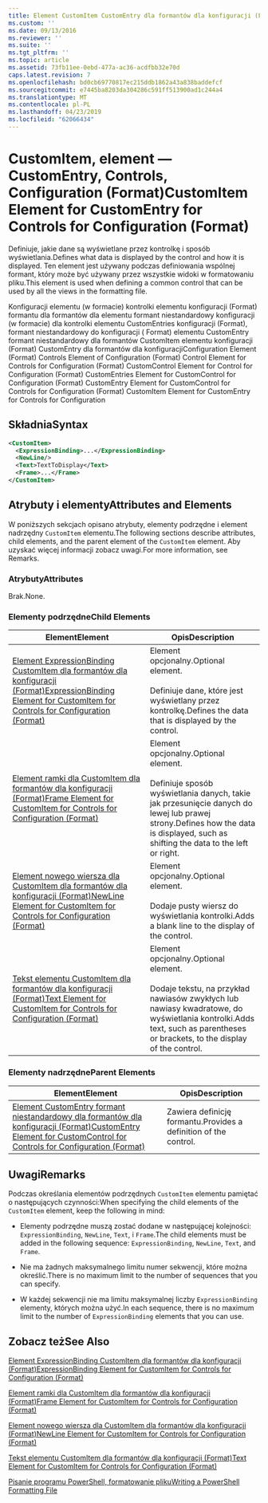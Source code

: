 ```yaml
---
title: Element CustomItem CustomEntry dla formantów dla konfiguracji (Format) | Dokumentacja firmy Microsoft
ms.custom: ''
ms.date: 09/13/2016
ms.reviewer: ''
ms.suite: ''
ms.tgt_pltfrm: ''
ms.topic: article
ms.assetid: 73fb11ee-0ebd-477a-ac36-acdfbb32e70d
caps.latest.revision: 7
ms.openlocfilehash: bd0cb69770817ec215ddb1862a43a838baddefcf
ms.sourcegitcommit: e7445ba8203da304286c591ff513900ad1c244a4
ms.translationtype: MT
ms.contentlocale: pl-PL
ms.lasthandoff: 04/23/2019
ms.locfileid: "62066434"
---
```

# <a name="customitem-element-for-customentry-for-controls-for-configuration-format"></a><span data-ttu-id="fe846-102">CustomItem, element — CustomEntry, Controls, Configuration (Format)</span><span class="sxs-lookup"><span data-stu-id="fe846-102">CustomItem Element for CustomEntry for Controls for Configuration (Format)</span></span>

<span data-ttu-id="fe846-103">Definiuje, jakie dane są wyświetlane przez kontrolkę i sposób wyświetlania.</span><span class="sxs-lookup"><span data-stu-id="fe846-103">Defines what data is displayed by the control and how it is displayed.</span></span> <span data-ttu-id="fe846-104">Ten element jest używany podczas definiowania wspólnej formant, który może być używany przez wszystkie widoki w formatowaniu pliku.</span><span class="sxs-lookup"><span data-stu-id="fe846-104">This element is used when defining a common control that can be used by all the views in the formatting file.</span></span>

<span data-ttu-id="fe846-105">Konfiguracji elementu (w formacie) kontrolki elementu konfiguracji (Format) formantu dla formantów dla elementu formant niestandardowy konfiguracji (w formacie) dla kontrolki elementu CustomEntries konfiguracji (Format), formant niestandardowy do konfiguracji ( Format) elementu CustomEntry formant niestandardowy dla formantów CustomItem elementu konfiguracji (Format) CustomEntry dla formantów dla konfiguracji</span><span class="sxs-lookup"><span data-stu-id="fe846-105">Configuration Element (Format) Controls Element of Configuration (Format) Control Element for Controls for Configuration (Format) CustomControl Element for Control for Configuration (Format) CustomEntries Element for CustomControl for Configuration (Format) CustomEntry Element for CustomControl for Controls for Configuration (Format) CustomItem Element for CustomEntry for Controls for Configuration</span></span>

## <a name="syntax"></a><span data-ttu-id="fe846-106">Składnia</span><span class="sxs-lookup"><span data-stu-id="fe846-106">Syntax</span></span>

```xml
<CustomItem>
  <ExpressionBinding>...</ExpressionBinding>
  <NewLine/>
  <Text>TextToDisplay</Text>
  <Frame>...</Frame>
</CustomItem>
```

## <a name="attributes-and-elements"></a><span data-ttu-id="fe846-107">Atrybuty i elementy</span><span class="sxs-lookup"><span data-stu-id="fe846-107">Attributes and Elements</span></span>

<span data-ttu-id="fe846-108">W poniższych sekcjach opisano atrybuty, elementy podrzędne i element nadrzędny `CustomItem` elementu.</span><span class="sxs-lookup"><span data-stu-id="fe846-108">The following sections describe attributes, child elements, and the parent element of the `CustomItem` element.</span></span> <span data-ttu-id="fe846-109">Aby uzyskać więcej informacji zobacz uwagi.</span><span class="sxs-lookup"><span data-stu-id="fe846-109">For more information, see Remarks.</span></span>

### <a name="attributes"></a><span data-ttu-id="fe846-110">Atrybuty</span><span class="sxs-lookup"><span data-stu-id="fe846-110">Attributes</span></span>

<span data-ttu-id="fe846-111">Brak.</span><span class="sxs-lookup"><span data-stu-id="fe846-111">None.</span></span>

### <a name="child-elements"></a><span data-ttu-id="fe846-112">Elementy podrzędne</span><span class="sxs-lookup"><span data-stu-id="fe846-112">Child Elements</span></span>

|<span data-ttu-id="fe846-113">Element</span><span class="sxs-lookup"><span data-stu-id="fe846-113">Element</span></span>|<span data-ttu-id="fe846-114">Opis</span><span class="sxs-lookup"><span data-stu-id="fe846-114">Description</span></span>|
|-------------|-----------------|
|[<span data-ttu-id="fe846-115">Element ExpressionBinding CustomItem dla formantów dla konfiguracji (Format)</span><span class="sxs-lookup"><span data-stu-id="fe846-115">ExpressionBinding Element for CustomItem for Controls for Configuration (Format)</span></span>](./expressionbinding-element-for-customitem-for-controls-for-configuration-format.md)|<span data-ttu-id="fe846-116">Element opcjonalny.</span><span class="sxs-lookup"><span data-stu-id="fe846-116">Optional element.</span></span><br /><br /> <span data-ttu-id="fe846-117">Definiuje dane, które jest wyświetlany przez kontrolkę.</span><span class="sxs-lookup"><span data-stu-id="fe846-117">Defines the data that is displayed by the control.</span></span>|
|[<span data-ttu-id="fe846-118">Element ramki dla CustomItem dla formantów dla konfiguracji (Format)</span><span class="sxs-lookup"><span data-stu-id="fe846-118">Frame Element for CustomItem for Controls for Configuration (Format)</span></span>](./frame-element-for-customitem-for-controls-for-configuration-format.md)|<span data-ttu-id="fe846-119">Element opcjonalny.</span><span class="sxs-lookup"><span data-stu-id="fe846-119">Optional element.</span></span><br /><br /> <span data-ttu-id="fe846-120">Definiuje sposób wyświetlania danych, takie jak przesunięcie danych do lewej lub prawej strony.</span><span class="sxs-lookup"><span data-stu-id="fe846-120">Defines how the data is displayed, such as shifting the data to the left or right.</span></span>|
|[<span data-ttu-id="fe846-121">Element nowego wiersza dla CustomItem dla formantów dla konfiguracji (Format)</span><span class="sxs-lookup"><span data-stu-id="fe846-121">NewLine Element for CustomItem for Controls for Configuration (Format)</span></span>](./newline-element-for-customitem-for-controls-for-configuration-format.md)|<span data-ttu-id="fe846-122">Element opcjonalny.</span><span class="sxs-lookup"><span data-stu-id="fe846-122">Optional element.</span></span><br /><br /> <span data-ttu-id="fe846-123">Dodaje pusty wiersz do wyświetlania kontrolki.</span><span class="sxs-lookup"><span data-stu-id="fe846-123">Adds a blank line to the display of the control.</span></span>|
|[<span data-ttu-id="fe846-124">Tekst elementu CustomItem dla formantów dla konfiguracji (Format)</span><span class="sxs-lookup"><span data-stu-id="fe846-124">Text Element for CustomItem for Controls for Configuration (Format)</span></span>](./text-element-for-customitem-for-controls-for-configuration-format.md)|<span data-ttu-id="fe846-125">Element opcjonalny.</span><span class="sxs-lookup"><span data-stu-id="fe846-125">Optional element.</span></span><br /><br /> <span data-ttu-id="fe846-126">Dodaje tekstu, na przykład nawiasów zwykłych lub nawiasy kwadratowe, do wyświetlania kontrolki.</span><span class="sxs-lookup"><span data-stu-id="fe846-126">Adds text, such as parentheses or brackets, to the display of the control.</span></span>|

### <a name="parent-elements"></a><span data-ttu-id="fe846-127">Elementy nadrzędne</span><span class="sxs-lookup"><span data-stu-id="fe846-127">Parent Elements</span></span>

|<span data-ttu-id="fe846-128">Element</span><span class="sxs-lookup"><span data-stu-id="fe846-128">Element</span></span>|<span data-ttu-id="fe846-129">Opis</span><span class="sxs-lookup"><span data-stu-id="fe846-129">Description</span></span>|
|-------------|-----------------|
|[<span data-ttu-id="fe846-130">Element CustomEntry formant niestandardowy dla formantów dla konfiguracji (Format)</span><span class="sxs-lookup"><span data-stu-id="fe846-130">CustomEntry Element for CustomControl for Controls for Configuration (Format)</span></span>](./customentry-element-for-customcontrol-for-controls-for-configuration-format.md)|<span data-ttu-id="fe846-131">Zawiera definicję formantu.</span><span class="sxs-lookup"><span data-stu-id="fe846-131">Provides a definition of the control.</span></span>|

## <a name="remarks"></a><span data-ttu-id="fe846-132">Uwagi</span><span class="sxs-lookup"><span data-stu-id="fe846-132">Remarks</span></span>

<span data-ttu-id="fe846-133">Podczas określania elementów podrzędnych `CustomItem` elementu pamiętać o następujących czynności:</span><span class="sxs-lookup"><span data-stu-id="fe846-133">When specifying the child elements of the `CustomItem` element, keep the following in mind:</span></span>

- <span data-ttu-id="fe846-134">Elementy podrzędne muszą zostać dodane w następującej kolejności: `ExpressionBinding`, `NewLine`, `Text`, i `Frame`.</span><span class="sxs-lookup"><span data-stu-id="fe846-134">The child elements must be added in the following sequence: `ExpressionBinding`, `NewLine`, `Text`, and `Frame`.</span></span>

- <span data-ttu-id="fe846-135">Nie ma żadnych maksymalnego limitu numer sekwencji, które można określić.</span><span class="sxs-lookup"><span data-stu-id="fe846-135">There is no maximum limit to the number of sequences that you can specify.</span></span>

- <span data-ttu-id="fe846-136">W każdej sekwencji nie ma limitu maksymalnej liczby `ExpressionBinding` elementy, których można użyć.</span><span class="sxs-lookup"><span data-stu-id="fe846-136">In each sequence, there is no maximum limit to the number of `ExpressionBinding` elements that you can use.</span></span>

## <a name="see-also"></a><span data-ttu-id="fe846-137">Zobacz też</span><span class="sxs-lookup"><span data-stu-id="fe846-137">See Also</span></span>

[<span data-ttu-id="fe846-138">Element ExpressionBinding CustomItem dla formantów dla konfiguracji (Format)</span><span class="sxs-lookup"><span data-stu-id="fe846-138">ExpressionBinding Element for CustomItem for Controls for Configuration (Format)</span></span>](./expressionbinding-element-for-customitem-for-controls-for-configuration-format.md)

[<span data-ttu-id="fe846-139">Element ramki dla CustomItem dla formantów dla konfiguracji (Format)</span><span class="sxs-lookup"><span data-stu-id="fe846-139">Frame Element for CustomItem for Controls for Configuration (Format)</span></span>](./frame-element-for-customitem-for-controls-for-configuration-format.md)

[<span data-ttu-id="fe846-140">Element nowego wiersza dla CustomItem dla formantów dla konfiguracji (Format)</span><span class="sxs-lookup"><span data-stu-id="fe846-140">NewLine Element for CustomItem for Controls for Configuration (Format)</span></span>](./newline-element-for-customitem-for-controls-for-configuration-format.md)

[<span data-ttu-id="fe846-141">Tekst elementu CustomItem dla formantów dla konfiguracji (Format)</span><span class="sxs-lookup"><span data-stu-id="fe846-141">Text Element for CustomItem for Controls for Configuration (Format)</span></span>](./text-element-for-customitem-for-controls-for-configuration-format.md)

[<span data-ttu-id="fe846-142">Pisanie programu PowerShell, formatowanie pliku</span><span class="sxs-lookup"><span data-stu-id="fe846-142">Writing a PowerShell Formatting File</span></span>](./writing-a-powershell-formatting-file.md)
